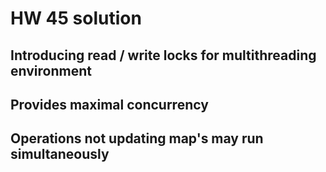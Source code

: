 # HW 45 solution
## Introducing read / write locks for multithreading environment
## Provides maximal concurrency
## Operations not updating map's may run simultaneously
